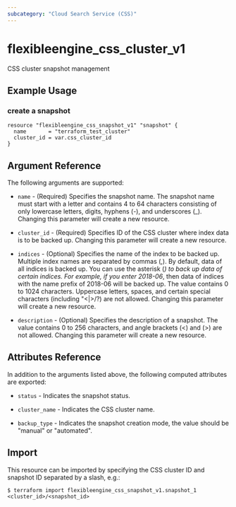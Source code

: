 ```yaml
---
subcategory: "Cloud Search Service (CSS)"
---
```


# flexibleengine\_css\_cluster\_v1

CSS cluster snapshot management

## Example Usage

### create a snapshot

```hcl
resource "flexibleengine_css_snapshot_v1" "snapshot" {
  name       = "terraform_test_cluster"
  cluster_id = var.css_cluster_id
}
```

## Argument Reference

The following arguments are supported:

* `name` - (Required) Specifies the snapshot name. The snapshot name must
  start with a letter and contains 4 to 64 characters consisting of only
  lowercase letters, digits, hyphens (-), and underscores (_).
  Changing this parameter will create a new resource.

* `cluster_id` - (Required) Specifies ID of the CSS cluster where index data is to be backed up.
  Changing this parameter will create a new resource.

* `indices` - (Optional) Specifies the name of the index to be backed up. Multiple index names
  are separated by commas (,). By default, data of all indices is backed up. You can use the
  asterisk (*) to back up data of certain indices. For example, if you enter 2018-06*, then
  data of indices with the name prefix of 2018-06 will be backed up.
  The value contains 0 to 1024 characters. Uppercase letters, spaces, and certain special
  characters (including "\<|>/?) are not allowed.
  Changing this parameter will create a new resource.

* `description` - (Optional) Specifies the description of a snapshot. The value contains 0 to 256 characters, and angle brackets (<) and (>) are not allowed.
  Changing this parameter will create a new resource.


## Attributes Reference

In addition to the arguments listed above, the following computed attributes are exported:

* `status` - Indicates the snapshot status.

* `cluster_name` - Indicates the CSS cluster name.

* `backup_type` - Indicates the snapshot creation mode, the value should be "manual" or "automated".


## Import

This resource can be imported by specifying the CSS cluster ID and snapshot ID
separated by a slash, e.g.:

```
$ terraform import flexibleengine_css_snapshot_v1.snapshot_1 <cluster_id>/<snapshot_id>
```
